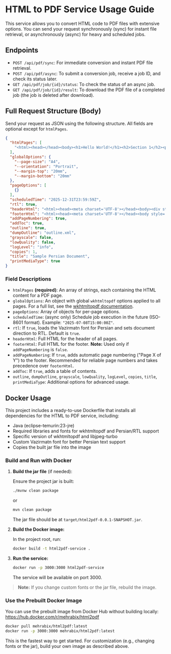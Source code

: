 # HTML to PDF Service Usage Guide

This service allows you to convert HTML code to PDF files with extensive options. You can send your request synchronously (sync) for instant file retrieval, or asynchronously (async) for heavy and scheduled jobs.

## Endpoints

- `POST /api/pdf/sync`: For immediate conversion and instant PDF file retrieval.
- `POST /api/pdf/async`: To submit a conversion job, receive a job ID, and check its status later.
- `GET /api/pdf/job/{id}/status`: To check the status of an async job.
- `GET /api/pdf/job/{id}/result`: To download the PDF file of a completed job (the job is deleted after download).

## Full Request Structure (Body)

Send your request as JSON using the following structure. All fields are optional except for `htmlPages`.

```json
{
  "htmlPages": [
    "<html><head></head><body><h1>Hello World!</h1><h2>Section 1</h2><p>This is a sample right-to-left test page.</p><h2>Section 2</h2><p>Continued test...</p></body></html>"
  ],
  "globalOptions": {
    "--page-size": "A4",
    "--orientation": "Portrait",
    "--margin-top": "20mm",
    "--margin-bottom": "20mm"
  },
  "pageOptions": [
    {}
  ],
  "scheduledTime": "2025-12-31T23:59:59Z",
  "rtl": true,
  "headerHtml": "<html><head><meta charset='UTF-8'></head><body><div style='text-align:center; font-family:Vazirmatn,tahoma; font-size:10pt;'>Custom Header</div></body></html>",
  "footerHtml": "<html><head><meta charset='UTF-8'></head><body style='font-family:Vazirmatn,tahoma; font-size:10pt; text-align:center;'>Custom Footer</body></html>",
  "addPageNumbering": true,
  "addToc": true,
  "outline": true,
  "dumpOutline": "outline.xml",
  "grayscale": false,
  "lowQuality": false,
  "logLevel": "info",
  "copies": 1,
  "title": "Sample Persian Document",
  "printMediaType": true
}
```

### Field Descriptions

- `htmlPages` **(required)**: An array of strings, each containing the HTML content for a PDF page.
- `globalOptions`: An object with global `wkhtmltopdf` options applied to all pages. For a full list, see the [wkhtmltopdf documentation](https://wkhtmltopdf.org/usage/wkhtmltopdf.txt).
- `pageOptions`: Array of objects for per-page options.
- `scheduledTime`: (async only) Schedule job execution in the future (ISO-8601 format). Example: `"2025-07-08T15:00:00Z"`.
- `rtl`: If `true`, loads the Vazirmatn font for Persian and sets document direction to RTL. Default is `true`.
- `headerHtml`: Full HTML for the header of all pages.
- `footerHtml`: Full HTML for the footer. **Note:** Used only if `addPageNumbering` is `false`.
- `addPageNumbering`: If `true`, adds automatic page numbering ("Page X of Y") to the footer. Recommended for reliable page numbers and takes precedence over `footerHtml`.
- `addToc`: If `true`, adds a table of contents.
- `outline`, `dumpOutline`, `grayscale`, `lowQuality`, `logLevel`, `copies`, `title`, `printMediaType`: Additional options for advanced usage.

## Docker Usage

This project includes a ready-to-use Dockerfile that installs all dependencies for the HTML to PDF service, including:

- Java (eclipse-temurin:23-jre)
- Required libraries and fonts for wkhtmltopdf and Persian/RTL support
- Specific version of wkhtmltopdf and libjpeg-turbo
- Custom Vazirmatn font for better Persian text support
- Copies the built jar file into the image

### Build and Run with Docker

1. **Build the jar file** (if needed):

   Ensure the project jar is built:

   ```sh
   ./mvnw clean package
   ```
   or
   ```sh
   mvn clean package
   ```

   The jar file should be at `target/html2pdf-0.0.1-SNAPSHOT.jar`.

2. **Build the Docker image:**

   In the project root, run:

   ```sh
   docker build -t html2pdf-service .
   ```

3. **Run the service:**

   ```sh
   docker run -p 3000:3000 html2pdf-service
   ```

   The service will be available on port 3000.

> **Note:** If you change custom fonts or the jar file, rebuild the image.

### Use the Prebuilt Docker Image

You can use the prebuilt image from Docker Hub without building locally:
https://hub.docker.com/r/mehrabix/html2pdf

```sh
docker pull mehrabix/html2pdf:latest
docker run -p 3000:3000 mehrabix/html2pdf:latest
```

This is the fastest way to get started. For customization (e.g., changing fonts or the jar), build your own image as described above. 
